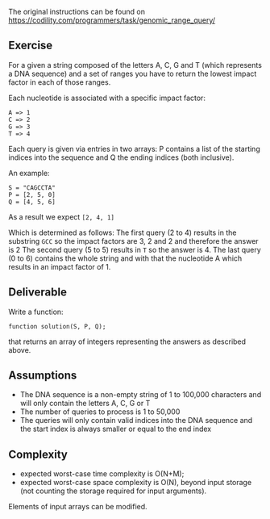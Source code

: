 The original instructions can be found on https://codility.com/programmers/task/genomic_range_query/

## Exercise

For a given a string composed of the letters A, C, G and T (which represents a DNA sequence) and a set of ranges you have to return the lowest impact factor in each of those ranges.

Each nucleotide is associated with a specific impact factor:

    A => 1
    C => 2
    G => 3
    T => 4

Each query is given via entries in two arrays: P contains a list of the starting indices into the sequence and Q the ending indices (both inclusive).

An example:

    S = "CAGCCTA"
    P = [2, 5, 0]
    Q = [4, 5, 6]

As a result we expect `[2, 4, 1]`

Which is determined as follows:
The first query (2 to 4) results in the substring `GCC` so the impact factors are 3, 2 and 2 and therefore the answer is 2
The second query (5 to 5) results in `T` so the answer is 4.
The last query (0 to 6) contains the whole string and with that the nucleotide A which results in an impact factor of 1.

## Deliverable

Write a function:

    function solution(S, P, Q);

that returns an array of integers representing the answers as described above.

## Assumptions

- The DNA sequence is a non-empty string of 1 to 100,000 characters and will only contain the letters A, C, G or T
- The number of queries to process is 1 to 50,000
- The queries will only contain valid indices into the DNA sequence and the start index is always smaller or equal to the end index

## Complexity

- expected worst-case time complexity is O(N+M);
- expected worst-case space complexity is O(N), beyond input storage (not counting the storage required for input arguments).

Elements of input arrays can be modified.
